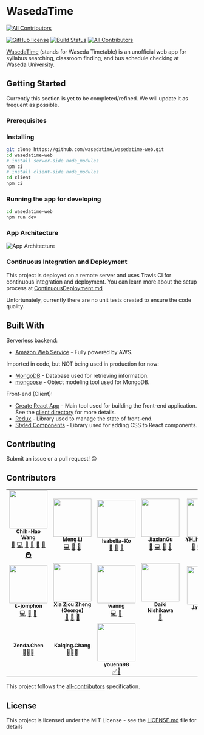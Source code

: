 # WasedaTime

<!-- ALL-CONTRIBUTORS-BADGE:START - Do not remove or modify this section -->

[![All Contributors](https://img.shields.io/badge/all_contributors-13-orange.svg?style=flat-square)](#contributors-)

<!-- ALL-CONTRIBUTORS-BADGE:END -->

[![GitHub license](https://img.shields.io/badge/license-MIT-blue.svg)](https://github.com/wasedatime/wasedatime-web/blob/master/LICENSE.md) [![Build Status](https://travis-ci.com/wasedatime/wasedatime-web.svg?branch=master)](https://travis-ci.com/wasedatime/wasedatime-web) [![All Contributors](https://img.shields.io/badge/all_contributors-8-orange.svg?style=flat-square)](#contributors)

[WasedaTime](https://wasedatime.com) (stands for Waseda Timetable) is an unofficial web app for syllabus searching, classroom finding, and bus schedule checking at Waseda University.

## Getting Started

Currently this section is yet to be completed/refined. We will update it as frequent as possible.

### Prerequisites

### Installing

```bash
git clone https://github.com/wasedatime/wasedatime-web.git
cd wasedatime-web
# install server-side node_modules
npm ci
# install client-side node_modules
cd client
npm ci
```

### Running the app for developing

```bash
cd wasedatime-web
npm run dev
```

### App Architecture

![App Architecture](/docs/images/AWSArch.png)

### Continuous Integration and Deployment

This project is deployed on a remote server and uses Travis CI for continuous integration and deployment. You can learn more about the setup process at [ContinuousDeployment.md](docs/ContinuousDeployment.md)

Unfortunately, currently there are no unit tests
created to ensure the code quality.

## Built With

Serverless backend:

- [Amazon Web Service](https://aws.amazon.com/) - Fully powered by AWS.

Imported in code, but NOT being used in production for now:

- [MongoDB](https://www.mongodb.com/) - Database used for retrieving information.
- [mongoose](http://mongoosejs.com/) - Object modeling tool used for MongoDB.

Front-end (Client):

- [Create React App](https://github.com/facebook/create-react-app) - Main tool used for building the front-end application. See the [client directory](client/) for more details.
- [Redux](https://redux.js.org) - Library used to manage the state of front-end.
- [Styled Components](https://www.styled-components.com) - Library used for adding CSS to React components.

## Contributing

Submit an issue or a pull request! :blush:

## Contributors

<!-- ALL-CONTRIBUTORS-LIST:START - Do not remove or modify this section -->
<!-- prettier-ignore-start -->
<!-- markdownlint-disable -->
<table>
  <tr>
    <td align="center"><a href="https://github.com/OscarWang114"><img src="https://avatars0.githubusercontent.com/u/30998659?v=4?s=100" width="100px;" alt=""/><br /><sub><b>Chih-Hao Wang</b></sub></a><br /><a href="https://github.com/wasedatime/wasedatime-web/issues?q=author%3AOscarWang114" title="Bug reports">🐛</a> <a href="https://github.com/wasedatime/wasedatime-web/commits?author=OscarWang114" title="Code">💻</a> <a href="#design-OscarWang114" title="Design">🎨</a> <a href="https://github.com/wasedatime/wasedatime-web/commits?author=OscarWang114" title="Documentation">📖</a> <a href="#ideas-OscarWang114" title="Ideas, Planning, & Feedback">🤔</a> <a href="https://github.com/wasedatime/wasedatime-web/pulls?q=is%3Apr+reviewed-by%3AOscarWang114" title="Reviewed Pull Requests">👀</a> <a href="#infra-OscarWang114" title="Infrastructure (Hosting, Build-Tools, etc)">🚇</a></td>
    <td align="center"><a href="https://github.com/Lmmmmm"><img src="https://avatars1.githubusercontent.com/u/30943643?v=4?s=100" width="100px;" alt=""/><br /><sub><b>Meng Li</b></sub></a><br /><a href="https://github.com/wasedatime/wasedatime-web/commits?author=Lmmmmm" title="Code">💻</a> <a href="#design-Lmmmmm" title="Design">🎨</a> <a href="#ideas-Lmmmmm" title="Ideas, Planning, & Feedback">🤔</a></td>
    <td align="center"><a href="https://github.com/Isabella-Ko"><img src="https://avatars0.githubusercontent.com/u/47520253?v=4?s=100" width="100px;" alt=""/><br /><sub><b>Isabella-Ko</b></sub></a><br /><a href="#business-Isabella-Ko" title="Business development">💼</a> <a href="#design-Isabella-Ko" title="Design">🎨</a> <a href="#ideas-Isabella-Ko" title="Ideas, Planning, & Feedback">🤔</a></td>
    <td align="center"><a href="https://github.com/JiaxianGu"><img src="https://avatars3.githubusercontent.com/u/43884711?v=4?s=100" width="100px;" alt=""/><br /><sub><b>JiaxianGu</b></sub></a><br /><a href="https://github.com/wasedatime/wasedatime-web/issues?q=author%3AJiaxianGu" title="Bug reports">🐛</a> <a href="https://github.com/wasedatime/wasedatime-web/commits?author=JiaxianGu" title="Code">💻</a> <a href="#design-JiaxianGu" title="Design">🎨</a> <a href="#ideas-JiaxianGu" title="Ideas, Planning, & Feedback">🤔</a></td>
    <td align="center"><a href="https://github.com/YHhaoareyou"><img src="https://avatars0.githubusercontent.com/u/43674499?v=4?s=100" width="100px;" alt=""/><br /><sub><b>YH_hao_are_you</b></sub></a><br /><a href="https://github.com/wasedatime/wasedatime-web/issues?q=author%3AYHhaoareyou" title="Bug reports">🐛</a> <a href="https://github.com/wasedatime/wasedatime-web/commits?author=YHhaoareyou" title="Code">💻</a> <a href="#ideas-YHhaoareyou" title="Ideas, Planning, & Feedback">🤔</a> <a href="https://github.com/wasedatime/wasedatime-web/pulls?q=is%3Apr+reviewed-by%3AYHhaoareyou" title="Reviewed Pull Requests">👀</a> <a href="#projectManagement-YHhaoareyou" title="Project Management">📆</a></td>
    <td align="center"><a href="https://github.com/AustinZhu"><img src="https://avatars1.githubusercontent.com/u/42071208?v=4?s=100" width="100px;" alt=""/><br /><sub><b>AustinZhu</b></sub></a><br /><a href="https://github.com/wasedatime/wasedatime-web/issues?q=author%3AAustinZhu" title="Bug reports">🐛</a> <a href="https://github.com/wasedatime/wasedatime-web/commits?author=AustinZhu" title="Code">💻</a> <a href="#ideas-AustinZhu" title="Ideas, Planning, & Feedback">🤔</a> <a href="#infra-AustinZhu" title="Infrastructure (Hosting, Build-Tools, etc)">🚇</a> <a href="#maintenance-AustinZhu" title="Maintenance">🚧</a></td>
    <td align="center"><a href="https://github.com/NeroArcher"><img src="https://avatars3.githubusercontent.com/u/59641121?v=4?s=100" width="100px;" alt=""/><br /><sub><b>NeroArcher</b></sub></a><br /><a href="https://github.com/wasedatime/wasedatime-web/commits?author=NeroArcher" title="Code">💻</a> <a href="#design-NeroArcher" title="Design">🎨</a> <a href="#ideas-NeroArcher" title="Ideas, Planning, & Feedback">🤔</a></td>
  </tr>
  <tr>
    <td align="center"><a href="https://github.com/k-jomphon"><img src="https://avatars3.githubusercontent.com/u/38510009?v=4?s=100" width="100px;" alt=""/><br /><sub><b>k-jomphon</b></sub></a><br /><a href="https://github.com/wasedatime/wasedatime-web/commits?author=k-jomphon" title="Code">💻</a> <a href="#design-k-jomphon" title="Design">🎨</a> <a href="#ideas-k-jomphon" title="Ideas, Planning, & Feedback">🤔</a></td>
    <td align="center"><img src="?s=100" width="100px;" alt=""/><br /><sub><b>Xia Zjou Zheng (George)</b></sub><br /><a href="#projectManagement" title="Project Management">📆</a> <a href="#ideas" title="Ideas, Planning, & Feedback">🤔</a> <a href="#business" title="Business development">💼</a></td>
    <td align="center"><a href="https://github.com/wanng-ide"><img src="https://avatars0.githubusercontent.com/u/32323900?v=4?s=100" width="100px;" alt=""/><br /><sub><b>wanng</b></sub></a><br /><a href="https://github.com/wasedatime/wasedatime-web/commits?author=wanng-ide" title="Code">💻</a> <a href="#ideas-wanng-ide" title="Ideas, Planning, & Feedback">🤔</a></td>
    <td align="center"><a href="https://github.com/nd-02110114"><img src="https://avatars3.githubusercontent.com/u/17228098?v=4?s=100" width="100px;" alt=""/><br /><sub><b>Daiki Nishikawa</b></sub></a><br /><a href="#ideas-nd-02110114" title="Ideas, Planning, & Feedback">🤔</a></td>
    <td align="center"><a href="https://www.facebook.com/JawBoYue"><img src="https://graph.facebook.com/100000406482926/picture?type=large?s=100" width="100px;" alt=""/><br /><sub><b>Jaw Bo Yue</b></sub></a><br /><a href="#design" title="Design">🎨</a> <a href="#ideas" title="Ideas, Planning, & Feedback">🤔</a></td>
    <td align="center"><a href="https://github.com/youenn98"><img src="https://avatars.githubusercontent.com/u/51810761?v=4?s=100" width="100px;" alt=""/><br /><sub><b>youenn98</b></sub></a><br /><a href="https://github.com/wasedatime/wasedatime-web/commits?author=youenn98" title="Code, Ideas">💻🤔</a></td>
    <td align="center"><a href="#"><sub><b>Hatori Cao</b></sub></a><br /><a href="#" title="Tutorials, Ideas">✅🤔</a></td>
  </tr>
  <tr>
    <td align="center"><a href="#"><sub><b>Zenda Chen</b></sub></a><br /><a href="#" title="Business, Design, Ideas">💼🎨🤔</a></td>
    <td align="center"><a href="#"><sub><b>Kaiqing Chang</b></sub></a><br /><a href="#" title="Business, Design, Ideas">💼🎨🤔</a></td>
    <td align="center"><a href="https://github.com/kaedejima"><img src="https://avatars.githubusercontent.com/u/49092226?s=400&u=7f7d80600a0007aadc8a9e6d0df69e38088c5562&v=4" width="100px;" alt=""/><br /><sub><b>youenn98</b></sub></a><br /><a href="#code" title="Tutorials, Design">✅🎨</a></td>
  </tr>
</table>

<!-- markdownlint-restore -->
<!-- prettier-ignore-end -->

<!-- ALL-CONTRIBUTORS-LIST:END -->

This project follows the [all-contributors](https://github.com/kentcdodds/all-contributors) specification.

## License

This project is licensed under the MIT License - see the [LICENSE.md](LICENSE.md) file for details
